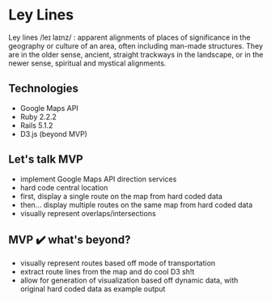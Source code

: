 # Ley Lines

Ley lines /leɪ laɪnz/ :
 apparent alignments of places of significance in the geography or culture of an area, often including man-made structures. They are in the older sense, ancient, straight trackways in the landscape, or in the newer sense, spiritual and mystical alignments.

## Technologies
  * Google Maps API
  * Ruby 2.2.2
  * Rails 5.1.2
  * D3.js (beyond MVP)

## Let's talk MVP
  * implement Google Maps API direction services
  * hard code central location
  * first, display a single route on the map from hard coded data
  * then... display multiple routes on the same map from hard coded data
  * visually represent overlaps/intersections

## MVP ✔️ what's beyond?
  * visually represent routes based off mode of transportation
  * extract route lines from the map and do cool D3 sh!t
  * allow for generation of visualization based off dynamic data, with original hard coded data as example output
